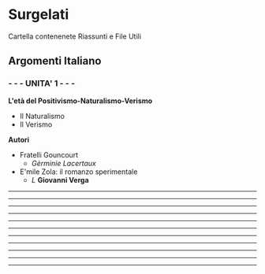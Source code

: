 # Surgelati

Cartella contenenete Riassunti e File Utili

## Argomenti Italiano

### - - -  UNITA' 1 - - - 
**L'età del Positivismo-Naturalismo-Verismo**
- Il Naturalismo
- Il Verismo

**Autori**
- Fratelli Gouncourt
	- *Gèrminie Lacertaux*
- E'mile Zola: il romanzo sperimentale
	- *L*
**Giovanni Verga**
****
****
****
****
****
****
****
****
****
****
****

<!--stackedit_data:
eyJoaXN0b3J5IjpbLTE1OTE3NzA5NTMsNDI3ODE4MDkzLC0yNj
ExMTU0OSwyMTMwMTk1Nzg0XX0=
-->